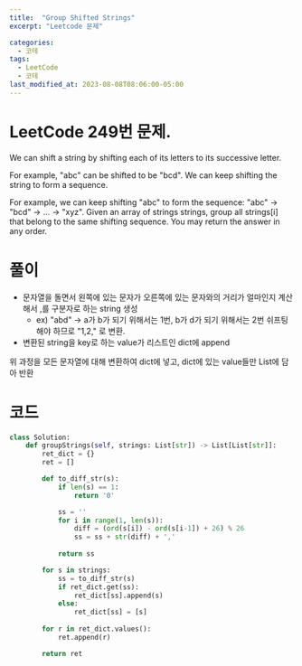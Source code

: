 ```yaml
---
title:  "Group Shifted Strings"
excerpt: "Leetcode 문제"

categories:
  - 코테
tags:
  - LeetCode
  - 코테
last_modified_at: 2023-08-08T08:06:00-05:00
---
```


# LeetCode 249번 문제.

We can shift a string by shifting each of its letters to its successive letter.

For example, "abc" can be shifted to be "bcd".
We can keep shifting the string to form a sequence.

For example, we can keep shifting "abc" to form the sequence: "abc" -> "bcd" -> ... -> "xyz".
Given an array of strings strings, group all strings[i] that belong to the same shifting sequence. You may return the answer in any order.

# 풀이

- 문자열을 돌면서 왼쪽에 있는 문자가 오른쪽에 있는 문자와의 거리가 얼마인지 계산해서 ,를 구분자로 하는 string 생성
  - ex) "abd" -> a가 b가 되기 위해서는 1번, b가 d가 되기 위해서는 2번 쉬프팅 해야 하므로 "1,2," 로 변환.
- 변환된 string을 key로 하는 value가 리스트인 dict에 append

위 과정을 모든 문자열에 대해 변환하여 dict에 넣고, dict에 있는 value들만 List에 담아 반환

# 코드

```python
class Solution:
    def groupStrings(self, strings: List[str]) -> List[List[str]]:
        ret_dict = {}
        ret = []

        def to_diff_str(s):
            if len(s) == 1:
                return '0'

            ss = ''
            for i in range(1, len(s)):
                diff = (ord(s[i]) - ord(s[i-1]) + 26) % 26 
                ss = ss + str(diff) + ','
                
            return ss

        for s in strings:
            ss = to_diff_str(s)
            if ret_dict.get(ss):
                ret_dict[ss].append(s)
            else:
                ret_dict[ss] = [s]
        
        for r in ret_dict.values():
            ret.append(r)

        return ret
```
